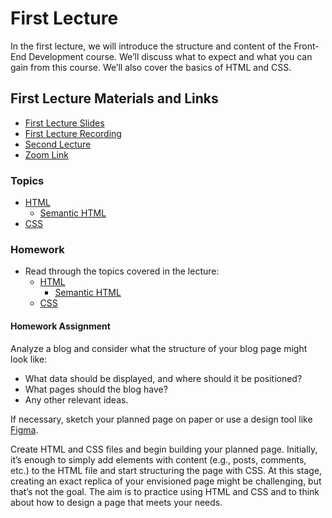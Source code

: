 # First Lecture

In the first lecture, we will introduce the structure and content of the Front-End Development course. We’ll discuss what to expect and what you can gain from this course. We’ll also cover the basics of HTML and CSS.

## First Lecture Materials and Links

- [First Lecture Slides](Slides.md)
- [First Lecture Recording]()
- [Second Lecture](../Lesson-02/README.md)
- [Zoom Link]()

### Topics

- [HTML](https://github.com/FE-BE-Microdegrees/Subjects/blob/Front-end-Lessons/Front-End-Technologies/Topics/HTML/README.md)
  - [Semantic HTML](https://github.com/FE-BE-Microdegrees/Subjects/blob/Front-end-Lessons/Front-End-Technologies/Topics/Semantic-HTML/README.md)
- [CSS](https://github.com/FE-BE-Microdegrees/Subjects/blob/Front-end-Lessons/Front-End-Technologies/Topics/CSS/README.md)

### Homework

- Read through the topics covered in the lecture:
  - [HTML](https://github.com/FE-BE-Microdegrees/Subjects/blob/Front-end-Lessons/Front-End-Technologies/Topics/HTML/README.md)
    - [Semantic HTML](https://github.com/FE-BE-Microdegrees/Subjects/blob/Front-end-Lessons/Front-End-Technologies/Topics/Semantic-HTML/README.md)
  - [CSS](https://github.com/FE-BE-Microdegrees/Subjects/blob/Front-end-Lessons/Front-End-Technologies/Topics/CSS/README.md)

#### Homework Assignment

Analyze a blog and consider what the structure of your blog page might look like:

- What data should be displayed, and where should it be positioned?
- What pages should the blog have?
- Any other relevant ideas.

If necessary, sketch your planned page on paper or use a design tool like [Figma](https://www.figma.com/).

Create HTML and CSS files and begin building your planned page. Initially, it’s enough to simply add elements with content (e.g., posts, comments, etc.) to the HTML file and start structuring the page with CSS. At this stage, creating an exact replica of your envisioned page might be challenging, but that’s not the goal. The aim is to practice using HTML and CSS and to think about how to design a page that meets your needs.
